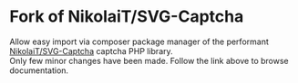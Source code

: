 # Fork of NikolaiT/SVG-Captcha

Allow easy import via composer package manager of the performant [NikolaiT/SVG-Captcha][1] captcha PHP library.  
Only few minor changes have been made. Follow the link above to browse documentation.

[1]: https://github.com/NikolaiT/SVG-Captcha
